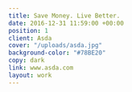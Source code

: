 ```yaml
---
title: Save Money. Live Better.
date: 2016-12-31 11:59:00 +00:00
position: 1
client: Asda
cover: "/uploads/asda.jpg"
background-color: "#78BE20"
copy: dark
link: www.asda.com
layout: work
---
```


